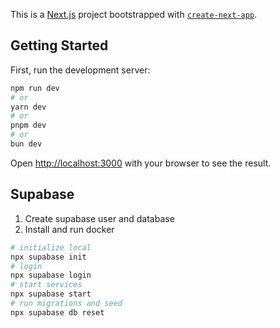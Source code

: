 This is a [Next.js](https://nextjs.org/) project bootstrapped with [`create-next-app`](https://github.com/vercel/next.js/tree/canary/packages/create-next-app).

## Getting Started

First, run the development server:

```bash
npm run dev
# or
yarn dev
# or
pnpm dev
# or
bun dev
```

Open [http://localhost:3000](http://localhost:3000) with your browser to see the result.

## Supabase

1. Create supabase user and database
2. Install and run docker

```bash
# initialize local
npx supabase init
# login
npx supabase login
# start services
npx supabase start
# run migrations and seed
npx supabase db reset

```
